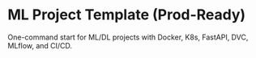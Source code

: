 # ML Project Template (Prod-Ready)

One-command start for ML/DL projects with Docker, K8s, FastAPI, DVC, MLflow, and CI/CD.
